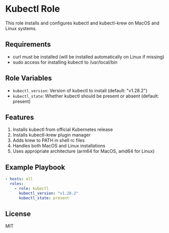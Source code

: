 # Kubectl Role

This role installs and configures kubectl and kubectl-krew on MacOS and Linux systems.

## Requirements

- curl must be installed (will be installed automatically on Linux if missing)
- sudo access for installing kubectl to /usr/local/bin

## Role Variables

- `kubectl_version`: Version of kubectl to install (default: "v1.28.2")
- `kubectl_state`: Whether kubectl should be present or absent (default: present)

## Features

1. Installs kubectl from official Kubernetes release
2. Installs kubectl-krew plugin manager
3. Adds krew to PATH in shell rc files
4. Handles both MacOS and Linux installations
5. Uses appropriate architecture (arm64 for MacOS, amd64 for Linux)

## Example Playbook

```yaml
- hosts: all
  roles:
    - role: kubectl
      kubectl_version: "v1.28.2"
      kubectl_state: present
```

## License

MIT

